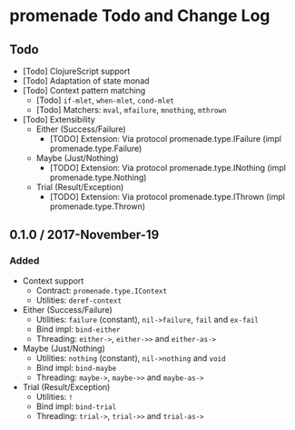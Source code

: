 # promenade Todo and Change Log

## Todo

- [Todo] ClojureScript support
- [Todo] Adaptation of state monad
- [Todo] Context pattern matching
  - [Todo] `if-mlet`, `when-mlet`, `cond-mlet`
  - [Todo] Matchers: `mval`, `mfailure`, `mnothing`, `mthrown`
- [Todo] Extensibility
  - Either (Success/Failure)
    - [TODO] Extension: Via protocol promenade.type.IFailure (impl promenade.type.Failure)
  - Maybe (Just/Nothing)
    - [TODO] Extension: Via protocol promenade.type.INothing (impl promenade.type.Nothing)
  - Trial (Result/Exception)
    - [TODO] Extension: Via protocol promenade.type.IThrown (impl promenade.type.Thrown)


## 0.1.0 / 2017-November-19

### Added
- Context support
  - Contract:  `promenade.type.IContext`
  - Utilities: `deref-context`
- Either (Success/Failure)
  - Utilities: `failure` (constant), `nil->failure`, `fail` and `ex-fail`
  - Bind impl: `bind-either`
  - Threading: `either->`, `either->>` and `either-as->`
- Maybe (Just/Nothing)
  - Utilities: `nothing` (constant), `nil->nothing` and `void`
  - Bind impl: `bind-maybe`
  - Threading: `maybe->`, `maybe->>` and `maybe-as->`
- Trial (Result/Exception)
  - Utilities: `!`
  - Bind impl: `bind-trial`
  - Threading: `trial->`, `trial->>` and `trial-as->`
